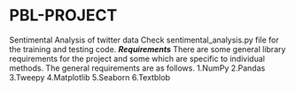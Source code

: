 # PBL-PROJECT
Sentimental Analysis of twitter data
Check sentimental_analysis.py file for the training and testing code.
***Requirements***
There are some general library requirements for the project and some which are specific to individual methods. The general requirements are as follows.
1.NumPy 
2.Pandas
3.Tweepy
4.Matplotlib
5.Seaborn
6.Textblob

